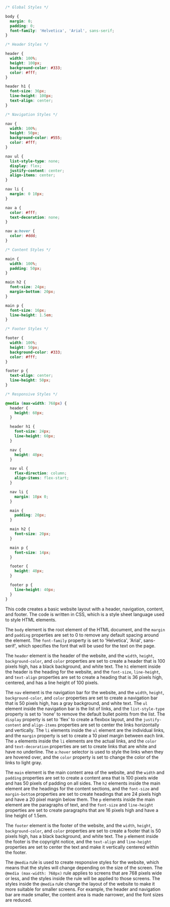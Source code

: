```css
/* Global Styles */

body {
  margin: 0;
  padding: 0;
  font-family: 'Helvetica', 'Arial', sans-serif;
}

/* Header Styles */

header {
  width: 100%;
  height: 100px;
  background-color: #333;
  color: #fff;
}

header h1 {
  font-size: 36px;
  line-height: 100px;
  text-align: center;
}

/* Navigation Styles */

nav {
  width: 100%;
  height: 50px;
  background-color: #555;
  color: #fff;
}

nav ul {
  list-style-type: none;
  display: flex;
  justify-content: center;
  align-items: center;
}

nav li {
  margin: 0 10px;
}

nav a {
  color: #fff;
  text-decoration: none;
}

nav a:hover {
  color: #ddd;
}

/* Content Styles */

main {
  width: 100%;
  padding: 50px;
}

main h2 {
  font-size: 24px;
  margin-bottom: 20px;
}

main p {
  font-size: 16px;
  line-height: 1.5em;
}

/* Footer Styles */

footer {
  width: 100%;
  height: 50px;
  background-color: #333;
  color: #fff;
}

footer p {
  text-align: center;
  line-height: 50px;
}

/* Responsive Styles */

@media (max-width: 768px) {
  header {
    height: 60px;
  }

  header h1 {
    font-size: 24px;
    line-height: 60px;
  }

  nav {
    height: 40px;
  }

  nav ul {
    flex-direction: column;
    align-items: flex-start;
  }

  nav li {
    margin: 10px 0;
  }

  main {
    padding: 20px;
  }

  main h2 {
    font-size: 20px;
  }

  main p {
    font-size: 14px;
  }

  footer {
    height: 40px;
  }

  footer p {
    line-height: 40px;
  }
}
```

This code creates a basic website layout with a header, navigation, content, and footer. The code is written in CSS, which is a style sheet language used to style HTML elements.

The `body` element is the root element of the HTML document, and the `margin` and `padding` properties are set to 0 to remove any default spacing around the element. The `font-family` property is set to 'Helvetica', 'Arial', sans-serif', which specifies the font that will be used for the text on the page.

The `header` element is the header of the website, and the `width`, `height`, `background-color`, and `color` properties are set to create a header that is 100 pixels high, has a black background, and white text. The `h1` element inside the header is the heading for the website, and the `font-size`, `line-height`, and `text-align` properties are set to create a heading that is 36 pixels high, centered, and has a line height of 100 pixels.

The `nav` element is the navigation bar for the website, and the `width`, `height`, `background-color`, and `color` properties are set to create a navigation bar that is 50 pixels high, has a gray background, and white text. The `ul` element inside the navigation bar is the list of links, and the `list-style-type` property is set to 'none' to remove the default bullet points from the list. The `display` property is set to 'flex' to create a flexbox layout, and the `justify-content` and `align-items` properties are set to center the links horizontally and vertically. The `li` elements inside the `ul` element are the individual links, and the `margin` property is set to create a 10 pixel margin between each link. The `a` elements inside the `li` elements are the actual links, and the `color` and `text-decoration` properties are set to create links that are white and have no underline. The `a:hover` selector is used to style the links when they are hovered over, and the `color` property is set to change the color of the links to light gray.

The `main` element is the main content area of the website, and the `width` and `padding` properties are set to create a content area that is 100 pixels wide and has 50 pixels of padding on all sides. The `h2` elements inside the main element are the headings for the content sections, and the `font-size` and `margin-bottom` properties are set to create headings that are 24 pixels high and have a 20 pixel margin below them. The `p` elements inside the main element are the paragraphs of text, and the `font-size` and `line-height` properties are set to create paragraphs that are 16 pixels high and have a line height of 1.5em.

The `footer` element is the footer of the website, and the `width`, `height`, `background-color`, and `color` properties are set to create a footer that is 50 pixels high, has a black background, and white text. The `p` element inside the footer is the copyright notice, and the `text-align` and `line-height` properties are set to center the text and make it vertically centered within the footer.

The `@media` rule is used to create responsive styles for the website, which means that the styles will change depending on the size of the screen. The `@media (max-width: 768px)` rule applies to screens that are 768 pixels wide or less, and the styles inside the rule will be applied to those screens. The styles inside the `@media` rule change the layout of the website to make it more suitable for smaller screens. For example, the header and navigation bar are made smaller, the content area is made narrower, and the font sizes are reduced.